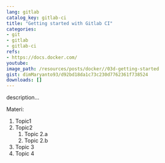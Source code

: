 ```yaml
---
lang: gitlab
catalog_key: gitlab-ci
title: "Getting started with Gitlab CI"
categories:
- git
- gitlab
- gitlab-ci
refs: 
- https://docs.docker.com/
youtube: 
image_path: /resources/posts/docker//03d-getting-started
gist: dimMaryanto93/d92bd18da1c73c230d7762361f738524
downloads: []
---
```



description...

<!--more-->

Materi: 

1. Topic1
2. Topic2
    1. Topic 2.a
    2. Topic 2.b
3. Topic 3
4. Topic 4